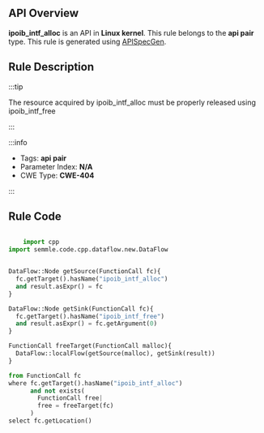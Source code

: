 ---
---


## API Overview
**ipoib_intf_alloc** is an API in **Linux kernel**. This rule belongs to the **api pair** type. This rule is generated using [APISpecGen](../../tools/APISpecGen).
## Rule Description

:::tip

The resource acquired by ipoib_intf_alloc must be properly released using ipoib_intf_free

:::

:::info

- Tags: **api pair**
- Parameter Index: **N/A**
- CWE Type: **CWE-404**

:::

## Rule Code
```python

    import cpp
import semmle.code.cpp.dataflow.new.DataFlow


DataFlow::Node getSource(FunctionCall fc){
  fc.getTarget().hasName("ipoib_intf_alloc")
  and result.asExpr() = fc
}

DataFlow::Node getSink(FunctionCall fc){
  fc.getTarget().hasName("ipoib_intf_free")
  and result.asExpr() = fc.getArgument(0)
}

FunctionCall freeTarget(FunctionCall malloc){
  DataFlow::localFlow(getSource(malloc), getSink(result))
}

from FunctionCall fc
where fc.getTarget().hasName("ipoib_intf_alloc")
      and not exists(
        FunctionCall free| 
        free = freeTarget(fc)
      )
select fc.getLocation()

    
```